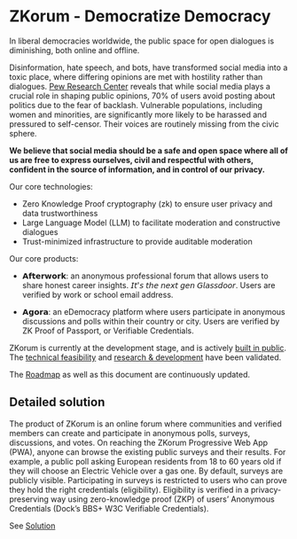 # ZKorum - Democratize Democracy

In liberal democracies worldwide, the public space for open dialogues is diminishing, both online and offline.

Disinformation, hate speech, and bots, have transformed social media into a toxic place, where differing opinions are met with hostility rather than dialogues. [Pew Research Center](https://www.pewresearch.org/short-reads/2021/05/04/70-of-u-s-social-media-users-never-or-rarely-post-or-share-about-political-social-issues/) reveals that while social media plays a crucial role in shaping public opinions, 70% of users avoid posting about politics due to the fear of backlash. Vulnerable populations, including women and minorities, are significantly more likely to be harassed and pressured to self-censor. Their voices are routinely missing from the civic sphere.

**We believe that social media should be a safe and open space where all of us are free to express ourselves, civil and respectful with others, confident in the source of information, and in control of our privacy.**

Our core technologies:
- Zero Knowledge Proof cryptography (zk) to ensure user privacy and data trustworthiness
- Large Language Model (LLM) to facilitate moderation and constructive dialogues
- Trust-minimized infrastructure to provide auditable moderation

Our core products:
- 𝗔𝗳𝘁𝗲𝗿𝘄𝗼𝗿𝗸: an anonymous professional forum that allows users to share honest career insights. 𝘐𝘵'𝘴 𝘵𝘩𝘦 𝘯𝘦𝘹𝘵 𝘨𝘦𝘯 𝘎𝘭𝘢𝘴𝘴𝘥𝘰𝘰𝘳. Users are verified by work or school email address.

- 𝗔𝗴𝗼𝗿𝗮: an eDemocracy platform where users participate in anonymous discussions and polls within their country or city. Users are verified by ZK Proof of Passport, or Verifiable Credentials.

ZKorum is currently at the development stage, and is actively [built in public](https://github.com/zkorum/zkorum). The [technical feasibility](https://github.com/zkorum/poc/tree/main/vc-flow#how-does-it-work) and [research & development](https://github.com/docknetwork/crypto-wasm-ts/pull/19) have been validated.

The [Roadmap](https://github.com/zkorum/.github/blob/main/ROADMAP.md) as well as this document are continuously updated.

## Detailed solution

The product of ZKorum is an online forum where communities and verified members can create and participate in anonymous polls, surveys, discussions, and votes. On reaching the ZKorum Progressive Web App (PWA), anyone can browse the existing public surveys and their results. For example, a public poll asking European residents from 18 to 60 years old if they will choose an Electric Vehicle over a gas one. By default, surveys are publicly visible. Participating in surveys is restricted to users who can prove they hold the right credentials (eligibility). Eligibility is verified in a privacy-preserving way using zero-knowledge proof (ZKP) of users’ Anonymous Credentials (Dock’s BBS+ W3C Verifiable Credentials).

See [Solution](https://github.com/zkorum/.github/blob/main/SOLUTION.md)
